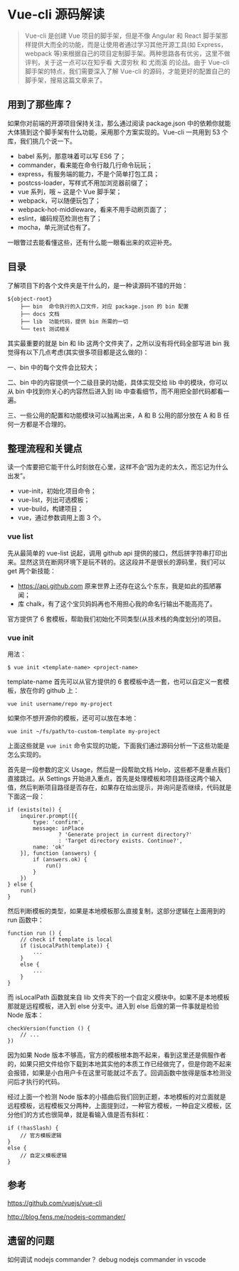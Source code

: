 # Vue-cli 源码解读

> Vue-cli 是创建 Vue 项目的脚手架，但是不像 Angular 和 React 脚手架那样提供大而全的功能，而是让使用者通过学习其他开源工具(如 Express，webpack 等)来根据自己的项目定制脚手架。两种思路各有优劣，这里不做评判，关于这一点可以在知乎看 大漠穷秋 和 尤雨溪 的论战。由于 Vue-cli 脚手架的特点，我们需要深入了解 Vue-cli 的源码，才能更好的配置自己的脚手架，搜易这篇文章来了。

## 用到了那些库？

如果你对前端的开源项目保持关注，那么通过阅读 package.json 中的依赖你就能大体猜到这个脚手架有什么功能，采用那个方案实现的。Vue-cli 一共用到 53 个库，我们挑几个说一下。

- babel 系列，那意味着可以写 ES6 了；
- commander，看来能在命令行敲几行命令玩玩；
- express，有服务端的能力，不是个简单打包工具；
- postcss-loader，写样式不用加浏览器前缀了；
- vue 系列，哦 ~ 这是个 Vue 脚手架；
- webpack，可以随便玩包了；
- webpack-hot-middleware，看来不用手动刷页面了；
- eslint，编码规范检测也有了；
- mocha，单元测试也有了。

一眼瞥过去能看懂这些，还有什么能一眼看出来的欢迎补充。

## 目录

了解项目下的各个文件夹是干什么的，是一种读源码不错的开始：

    ${object-root}
        ├── bin  命令执行的入口文件，对应 package.json 的 bin 配置
        ├── docs 文档
        ├── lib  功能代码，提供 bin 所需的一切
        └── test 测试相关
    
其实最重要的就是 bin 和 lib 这两个文件夹了，之所以没有将代码全部写进 bin 我觉得有以下几点考虑(其实很多项目都是这么做的)：

一、bin 中的每个文件会比较大；

二、bin 中的内容提供一个二级目录的功能，具体实现交给 lib 中的模块，你可以从 bin 中找到你关心的内容然后进入到 lib 中查看细节，而不用把全部代码都看一遍。

三、一些公用的配置和功能模块可以抽离出来，A 和 B 公用的部分放在 A 和 B 任何一方都是不合理的。

## 整理流程和关键点

读一个库要把它能干什么时刻放在心里，这样不会“因为走的太久，而忘记为什么出发”。

- vue-init，初始化项目命令；
- vue-list，列出可选模板；
- vue-build，构建项目；
- vue，通过参数调用上面 3 个。

### vue list

先从最简单的 vue-list 说起，调用 github api 提供的接口，然后拼字符串打印出来。显然这货在断网环境下是玩不转的。这这段并不是很长的源码里，我们可以 get 两个新技能：

- https://api.github.com 原来世界上还存在这么个东东，我是如此的孤陋寡闻；
- 库 chalk，有了这个宝贝妈妈再也不用担心我的命名行输出不能高亮了。

官方提供了 6 套模板，帮助我们初始化不同类型(从技术栈的角度划分)的项目。

### vue init

用法：

    $ vue init <template-name> <project-name>

template-name 首先可以从官方提供的 6 套模板中选一套，也可以自定义一套模板，放在你的 github 上：

    vue init username/repo my-project

如果你不想开源你的模板，还可可以放在本地：

    vue init ~/fs/path/to-custom-template my-project

上面这些就是 `vue init` 命令实现的功能，下面我们通过源码分析一下这些功能是怎么实现的。

首先是一段参数的定义 Usage，然后是一段帮助文档 Help，这些都不是重点我们直接跳过。从 Settings 开始进入重点，首先是处理模板和项目路径这两个输入值，然后判断项目路径是否存在，如果存在给出提示，并询问是否继续，代码就是下面这一段：

    if (exists(to)) {
        inquirer.prompt([{
            type: 'confirm',
            message: inPlace
                    ? 'Generate project in current directory?'
                    : 'Target directory exists. Continue?',
            name: 'ok'
        }], function (answers) {
            if (answers.ok) {
                run()
            }
        })
    } else {
        run()
    }

然后判断模板的类型，如果是本地模板那么直接复制，这部分逻辑在上面用到的 run 函数中：

    function run () {
        // check if template is local
        if (isLocalPath(template)) {
            ...
        }
        else {
            ...
        }
    }

而 isLocalPath 函数就来自 lib 文件夹下的一个自定义模块中。如果不是本地模板那就是远程模板，进入到 else 分支中。进入到 else 后做的第一件事就是检验 Node 版本：

    checkVersion(function () {
        // ...
    })

因为如果 Node 版本不够高，官方的模板根本跑不起来，看到这里还是佩服作者的，如果只把文件给你下载到本地其实他的本质工作已经做完了，但是你跑不起来会报错，如果是小白用户卡在这里可能就过不去了。回调函数中放得是版本检测没问后才执行的代码。

经过上面一个检测 Node 版本的小插曲后我们回到正题，本地模板的对立面就是远程模板，远程模板又分两种，上面提到过，一种官方模板，一种自定义模板，区分他们的方式也很简单，就是看输入值是否有斜杠：

    if (!hasSlash) {
        // 官方模板逻辑
    }
    else {
        // 自定义模板逻辑
    }


## 参考

https://github.com/vuejs/vue-cli

http://blog.fens.me/nodejs-commander/

## 遗留的问题

如何调试 nodejs commander？ debug nodejs commander in vscode 